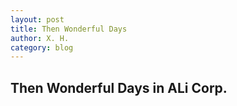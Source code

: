 ```yaml
---
layout: post
title: Then Wonderful Days
author: X. H.
category: blog
---
```


## Then Wonderful Days in ALi Corp.



